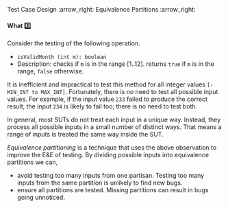 <link rel="stylesheet" href="{{baseUrl}}/css/textbook.css">

<div class="website-content">

<div id="path">Test Case Design :arrow_right: Equivalence Partitions :arrow_right:</div>

<div id="title">

#### What :two:

</div>

<div id="body">

Consider the testing of the following operation.

* `isValidMonth (int m): boolean`
* Description: checks if `m` is in the range [1..12]. returns `true` if `m` is in the range, `false` otherwise.

It is inefficient and impractical to test this method for all integer values `[-MIN_INT to MAX_INT]`.  Fortunately, there is no need to test all possible input values. For example, if the input value `233` failed to produce the correct result, the input `234` is likely to fail too; there is no need to test both.

In general, most SUTs do not treat each input in a unique way. Instead, they process all possible inputs in a small number of distinct ways. That means a range of inputs is treated the same way inside the SUT.

<tip-box type="primary">

<include src="../../../common/definitions.md#def-equivalence-partition" />

</tip-box>

_Equivalence partitioning_ is a technique that uses the above observation to improve the E&E of testing. By dividing possible inputs into equivalence partitions we can,

* avoid testing too many inputs from one partisan. Testing too many inputs from the same partition is unlikely to find new bugs.
* ensure all partitions are tested. Missing partitions can result in bugs going unnoticed.

</div>

<div id="extras">

<include src="exercises.md" />

<div>

</div>
